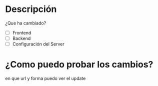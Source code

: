 # Descripción
¿Que ha cambiado?

- [ ] Frontend
- [ ] Backend
- [ ] Configuración del Server

# ¿Como puedo probar los cambios?
en que url y forma puedo ver el update
